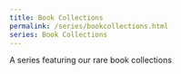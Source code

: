 ```yaml
---
title: Book Collections
permalink: /series/bookcollections.html
series: Book Collections
---
```


A series featuring our rare book collections